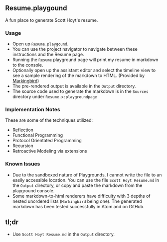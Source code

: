 ## Resume.playgound

A fun place to generate Scott Hoyt's resume.

### Usage

* Open up `Resume.playgound`.
* You can use the project navigator to navigate between these instructions and
  the Resume page.
* Running the `Resume` playground page will print my resume in markdown to the
  console.
* Optionally open up the assistant editor and select the timeline view to see
  a sample rendering of the markdown to HTML. (Provided by [Markingbird](https://github.com/kristopherjohnson/Markingbird))
* The pre-rendered output is available in the `Output` directory.
* The source code used to generate the markdown is in the `Sources` directory
  under `Resume.xcplaygroundpage`

### Implementation Notes

These are some of the techniques utilized:

* Reflection
* Functional Programming
* Protocol Orientated Programming
* Recursion
* Retroactive Modeling via extensions

### Known Issues

* Due to the sandboxed nature of Playgrounds, I cannot write the file to an
  easily accessible location. You can use the file `Scott Hoyt Resume.md` in the
  `Output` directory, or copy and paste the markdown from the playground
  console.
* Some markdown-to-html renderers have difficulty with 3 depths of nested
  unordered lists (`Markingbird` being one). The generated markdown has been
  tested successfully in Atom and on GitHub.

## tl;dr

* Use `Scott Hoyt Resume.md` in the `Output` directory.
